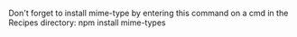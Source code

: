Don't forget to install mime-type by entering this command on a cmd in the Recipes directory:
npm install mime-types
